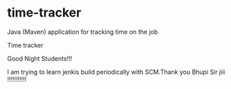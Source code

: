 # time-tracker
Java (Maven) application for tracking time on the job

Time tracker

Good Night Students!!!

I am trying to learn jenkis build periodically with SCM.Thank you Bhupi Sir jiii !!!!!!!!!!!
